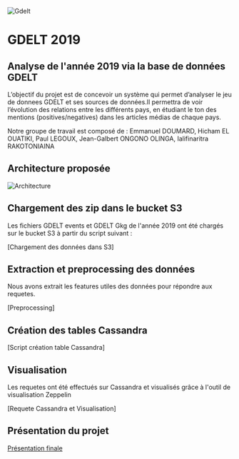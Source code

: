 ![Gdelt](https://github.com/Korbenik/Gdelt-Project/blob/master/main.jpg)

# GDELT 2019

## Analyse de l'année 2019 via la base de données GDELT 

L’objectif du projet est de concevoir un système qui permet d’analyser le jeu de donnees GDELT et ses sources de données.Il permettra de voir l’évolution des relations entre les différents pays, en étudiant le ton des mentions (positives/negatives) dans les articles médias de chaque pays.

Notre groupe de travail est composé de : Emmanuel DOUMARD, Hicham EL OUATIKI, Paul LEGOUX, Jean-Galbert ONGONO OLINGA, Ialifinaritra RAKOTONIAINA


## Architecture proposée 

![Architecture](https://github.com/Korbenik/Gdelt-Project/blob/master/architecture.PNG)


## Chargement des zip dans le bucket S3 

Les fichiers GDELT events et GDELT Gkg de l'année 2019 ont été chargés sur le bucket S3 à partir du script suivant : 

[Chargement des données dans S3]


## Extraction et preprocessing des données 

Nous avons extrait les features utiles des données pour répondre aux requetes.

[Preprocessing]


## Création des tables Cassandra

[Script création table Cassandra]


## Visualisation 

Les requetes ont été effectués sur Cassandra et visualisés grâce à l'outil de visualisation Zeppelin 

[Requete Cassandra et Visualisation]

## Présentation du projet 

[Présentation finale](https://github.com/Korbenik/Gdelt-Project/blob/master/Projet%20Big%20Data%202019_%20GDELT.pdf)


